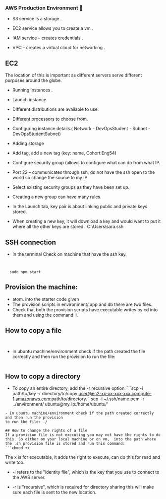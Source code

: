 ### AWS Production Environment 💾

* S3 service is a storage .

* EC2 service allows you to create a vm .

* IAM service – creates credentials .

* VPC – creates a virtual cloud for networking .

## EC2
The location of this is important as different servers serve different purposes around the globe.
-  Running instances .

-  Launch instance. 

-  Different distributions are available to use.

-  Different processors to choose from.

-  Configuring instance details.( Network - DevOpsStudent - Subnet - DevOpsStudentSubnet)

-  Adding storage

- Add tag, add a new tag (key: name, Cohort:Eng54)
-  Configure security group (allows  to configure what can do from what IP.
- Port 22 – communicates through ssh, do not have the ssh open to the world so change the source to my IP 
- Select existing security groups as they have been set up.
- Creating a new group can have many rules. 
-  In the Launch tab, key pair is about linking public and private keys stored.
- When creating a new key, it will download a key and  would want to put it where all the other keys are stored.  C:\Users\sara.ssh 


## SSH connection
- In the terminal Check on machine that have the ssh key. 
```ssh -i ~/< key name > ubuntu@ o eg . ssh -i ~/.ssh/name.pem ubuntu@(my_ip)
```
``` 'scp -r -i ~/.ssh/Sara-eng54.pem app ubuntu@my_ip:/home/ubuntu/app'
```

```sudo apt-get install npm
  sudo npm start
```

## Provision the machine:
- atom. into the starter code given 
- The provision scripts in environment/ app and db there are two files. 
- Check that both the provision scripts have executable writes by cd into them and using the command ll. 


## How to copy a file
``` scp -i path/to/key file/to/copy user@ec2-xx-xx-xxx-xxx.compute-1.amazonaws.com:path/to/file/
```
``` scp -i ~/.ssh/name.pem ../environment/app/provision.sh ubunutu@ my_ip:/home/ubuntu/file.sh
```
- In ubuntu machine/environment check if the path created the file correctly and then run the provision
to run the file: 
```./provision.sh
```


## How to copy a directory
- To copy an entire directory, add the -r recursive option: ```scp -i path/to/key -r directory/to/copy user@ec2-xx-xx-xxx-xxx.compute-1.amazonaws.com:path/to/directory. ' scp -i ~/.ssh/name.pem -r ../environment/ ubuntu@my_ip:/home/ubuntu/'
```
- In ubuntu machine/environment check if the path created correctly and then run the provision
to run the file: ./

## How to change the rights of a file
If a provision file is not executing you may not have the rights to do this. So either on your local machine or on vm,  into the path where the .sh provision file is stored and run this command:
```chmod +x
```
 The x is for executable, it adds the right to execute, can do this for read and write too.

* -i refers to the "identity file", which is the key that you use to connect to the AWS server.

* -r is "recursive", which is required for directory sharing this will make sure each file is sent to the new location.
